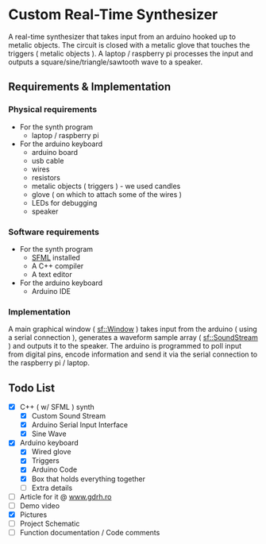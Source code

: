 # Custom Real-Time Synthesizer
A real-time synthesizer that takes input from an arduino hooked up to metalic objects. The circuit is closed with a metalic glove that touches the triggers ( metalic objects ). A laptop / raspberry pi processes the input and outputs a square/sine/triangle/sawtooth wave to a speaker.

## Requirements & Implementation
### Physical requirements
- For the synth program
  * laptop / raspberry pi
- For the arduino keyboard
  * arduino board
  * usb cable
  * wires
  * resistors
  * metalic objects ( triggers ) - we used candles
  * glove ( on which to attach some of the wires )
  * LEDs for debugging
  * speaker

### Software requirements
- For the synth program
  * [SFML](https://www.sfml-dev.org/) installed
  * A C++ compiler
  * A text editor
- For the arduino keyboard
  * Arduino IDE

### Implementation
A main graphical window ( [sf::Window](https://www.sfml-dev.org/documentation/2.4.2/classsf_1_1Window.php) ) takes input from the arduino ( using a serial connection ), generates a waveform sample array ( [sf::SoundStream](https://www.sfml-dev.org/documentation/2.0/classsf_1_1SoundStream.php) ) and outputs it to the speaker.
The arduino is programmed to poll input from digital pins, encode information and send it via the serial connection to the raspberry pi / laptop.

## Todo List
- [x] C++ ( w/ SFML ) synth
  - [x] Custom Sound Stream
  - [x] Arduino Serial Input Interface
  - [x] Sine Wave
- [x] Arduino keyboard
  - [x] Wired glove
  - [x] Triggers
  - [x] Arduino Code
  - [x] Box that holds everything together
  - [ ] Extra details

- [ ] Article for it @ www.gdrh.ro
- [ ] Demo video
- [x] Pictures
- [ ] Project Schematic
- [ ] Function documentation / Code comments
